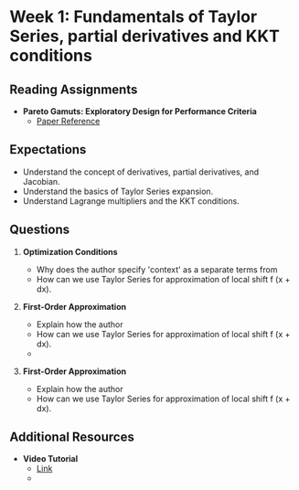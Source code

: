 # Week 1: Fundamentals of Taylor Series, partial derivatives and KKT conditions

## Reading Assignments

- **Pareto Gamuts: Exploratory Design for Performance Criteria**
  - [Paper Reference](../awesome-computational-design.md#design-space-exploration)

## Expectations

- Understand the concept of derivatives, partial derivatives, and Jacobian.
- Understand the basics of Taylor Series expansion.
- Understand Lagrange multipliers and the KKT conditions.

## Questions

1. **Optimization Conditions**
   - Why does the author specify 'context' as a separate terms from 
   - How can we use Taylor Series for approximation of local shift f (x + dx).

2. **First-Order Approximation**
   - Explain how the author 
   - How can we use Taylor Series for approximation of local shift f (x + dx).
   - 
3. **First-Order Approximation**
   - Explain how the author 
   - How can we use Taylor Series for approximation of local shift f (x + dx).

## Additional Resources

- **Video Tutorial**
  - [Link](https://mathinsight.org/taylor_polynomial_multivariable_examples)
  - 
